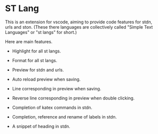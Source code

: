 # ST Lang

This is an extension for vscode, aiming to provide code features for stdn, urls and ston. (These there languages are collectively called "Simple Text Languages" or "st langs" for short.)

Here are main features.

- Highlight for all st langs.

- Format for all st langs.

- Preview for stdn and urls.

- Auto reload preview when saving.

- Line corresponding in preview when saving.

- Reverse line corresponding in preview when double clicking.

- Completion of katex commands in stdn.

- Completion, reference and rename of labels in stdn.

- A snippet of heading in stdn.